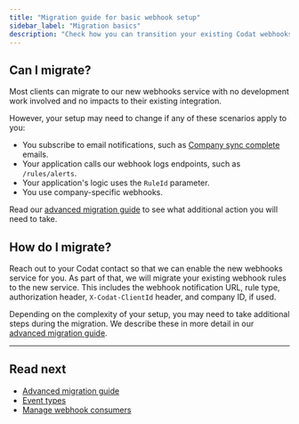 ```yaml
---
title: "Migration guide for basic webhook setup"
sidebar_label: "Migration basics"
description: "Check how you can transition your existing Codat webhooks setup to our new service"
---
```


## Can I migrate?

Most clients can migrate to our new webhooks service with no development work involved and no impacts to their existing integration.

However, your setup may need to change if any of these scenarios apply to you:

- You subscribe to email notifications, such as [Company sync complete](/using-the-api/webhooks/legacy/core-rules-types#new-company-synchronized) emails.
- Your application calls our webhook logs endpoints, such as `/rules/alerts`.
- Your application's logic uses the `RuleId` parameter.
- You use company-specific webhooks.

Read our [advanced migration guide](/using-the-api/webhooks/migration-guide-advanced) to see what additional action you will need to take. 

## How do I migrate?

Reach out to your Codat contact so that we can enable the new webhooks service for you. As part of that, we will migrate your existing webhook rules to the new service. This includes the webhook notification URL, rule type, authorization header, `X-Codat-ClientId` header, and company ID, if used.

Depending on the complexity of your setup, you may need to take additional steps during the migration. We describe these in more detail in our [advanced migration guide](/using-the-api/webhooks/migration-guide-advanced). 

---

## Read next

- [Advanced migration guide](/using-the-api/webhooks/migration-guide-advanced)
- [Event types](/using-the-api/webhooks/event-types)
- [Manage webhook consumers](/using-the-api/webhooks/create-consumer)
